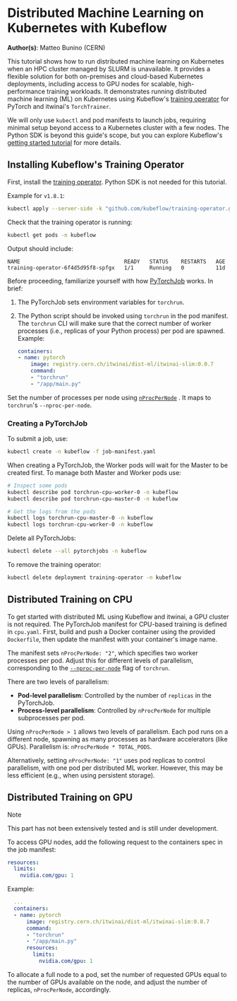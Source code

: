 # Distributed Machine Learning on Kubernetes with Kubeflow

**Author(s)**: Matteo Bunino (CERN)

This tutorial shows how to run distributed machine learning on Kubernetes when an HPC cluster managed
by SLURM is unavailable. It provides a flexible solution for both on-premises and cloud-based Kubernetes
deployments, including access to GPU nodes for scalable, high-performance training workloads.
It demonstrates running distributed machine learning (ML) on Kubernetes using
Kubeflow's [training operator](https://www.kubeflow.org/docs/components/training/overview/)
for PyTorch and itwinai's `TorchTrainer`.

We will only use `kubectl` and pod manifests to launch jobs, requiring minimal setup beyond
access to a Kubernetes cluster with a few nodes. The Python SDK is beyond this guide's scope,
but you can explore Kubeflow's
[getting started tutorial](https://www.kubeflow.org/docs/components/training/getting-started/#getting-started-with-pytorchjob)
for more details.

## Installing Kubeflow's Training Operator

First, install the [training operator](https://www.kubeflow.org/docs/components/training/installation/).
Python SDK is not needed for this tutorial.

Example for `v1.8.1`:

```bash
kubectl apply --server-side -k "github.com/kubeflow/training-operator.git/manifests/overlays/standalone?ref=v1.8.1"
```

Check that the training operator is running:

```bash
kubectl get pods -n kubeflow
```

Output should include:

```text
NAME                                 READY   STATUS    RESTARTS   AGE
training-operator-6f4d5d95f8-spfgx   1/1     Running   0          11d
```

Before proceeding, familiarize yourself with how
[PyTorchJob](https://www.kubeflow.org/docs/components/training/reference/distributed-training/#distributed-training-for-pytorch)
works. In brief:

1. The PyTorchJob sets environment variables for `torchrun`.
1. The Python script should be invoked using `torchrun` in the pod manifest.
The `torchrun` CLI will make sure that the correct number of worker processes (i.e., replicas of your Python process)
per pod are spawned. Example:

    ```yaml
    containers:
    - name: pytorch
        image: registry.cern.ch/itwinai/dist-ml/itwinai-slim:0.0.7
        command:
        - "torchrun"
        - "/app/main.py"
    ```

Set the number of processes per node using
[`nProcPerNode`](https://github.com/kubeflow/training-operator/blob/69094e16309382d929606f8c5ce9a9d8c00308b1/pkg/apis/kubeflow.org/v1/pytorch_types.go#L95)
. It maps to `torchrun`'s `--nproc-per-node`.

### Creating a PyTorchJob

To submit a job, use:

```bash
kubectl create -n kubeflow -f job-manifest.yaml
```

When creating a PyTorchJob, the Worker pods will wait for the Master to be created
first. To manage both Master and Worker pods use:

```bash
# Inspect some pods
kubectl describe pod torchrun-cpu-worker-0 -n kubeflow
kubectl describe pod torchrun-cpu-master-0 -n kubeflow

# Get the logs from the pods
kubectl logs torchrun-cpu-master-0 -n kubeflow
kubectl logs torchrun-cpu-worker-0 -n kubeflow
```

Delete all PyTorchJobs:

```bash
kubectl delete --all pytorchjobs -n kubeflow
```

To remove the training operator:

```bash
kubectl delete deployment training-operator -n kubeflow
```

## Distributed Training on CPU

To get started with distributed ML using Kubeflow and itwinai, a GPU cluster is not required.
The PyTorchJob manifest for CPU-based training is defined in `cpu.yaml`. First, build and
push a Docker container using the provided `Dockerfile`, then update the manifest with
your container's image name.

The manifest sets `nProcPerNode: "2"`, which specifies two worker processes per pod.
Adjust this for different levels of parallelism, corresponding to the
[`--nproc-per-node`](https://pytorch.org/docs/stable/elastic/run.html#usage) flag of `torchrun`.

There are two levels of parallelism:

- **Pod-level parallelism**: Controlled by the number of `replicas` in the PyTorchJob.
- **Process-level parallelism**: Controlled by `nProcPerNode` for multiple subprocesses per pod.

Using `nProcPerNode > 1` allows two levels of parallelism. Each pod runs on a different node,
spawning as many processes as hardware accelerators (like GPUs). Parallelism is:
`nProcPerNode * TOTAL_PODS`.

Alternatively, setting `nProcPerNode: "1"` uses pod replicas to control parallelism,
with one pod per distributed ML worker. However, this may be less efficient (e.g., when
using persistent storage).

## Distributed Training on GPU

> [!NOTE]
> This part has not been extensively tested and is still under development.

To access GPU nodes, add the following request to the containers spec
in the job manifest:

```yaml
resources:
  limits:
    nvidia.com/gpu: 1
```

Example:

```yaml
  ...
  containers:
  - name: pytorch
      image: registry.cern.ch/itwinai/dist-ml/itwinai-slim:0.0.7
      command:
      - "torchrun"
      - "/app/main.py"
      resources:
        limits:
          nvidia.com/gpu: 1
```

To allocate a full node to a pod, set the number of requested GPUs
equal to the number of GPUs available on the node, and adjust the number of replicas,
`nProcPerNode`, accordingly.
